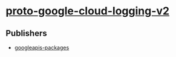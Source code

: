 # [proto-google-cloud-logging-v2](https://pypi.org/project/proto-google-cloud-logging-v2)



## Publishers
- [googleapis-packages](https://pypi.org/user/googleapis-packages)

